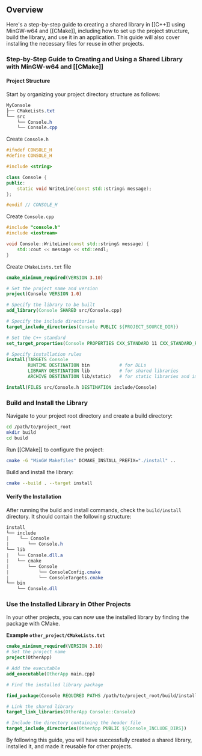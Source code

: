 ## Overview

Here's a step-by-step guide to creating a shared library in [[C++]] using MinGW-w64 and [[CMake]], including how to set up the project structure, build the library, and use it in an application. This guide will also cover installing the necessary files for reuse in other projects.

### Step-by-Step Guide to Creating and Using a Shared Library with MinGW-w64 and [[CMake]]

#### Project Structure

Start by organizing your project directory structure as follows:

```css
MyConsole
├── CMakeLists.txt
└── src
    └── Console.h
    └── Console.cpp
```

Create `Console.h`

```cpp
#ifndef CONSOLE_H
#define CONSOLE_H

#include <string>

class Console {
public:
    static void WriteLine(const std::string& message);
};

#endif // CONSOLE_H
```

Create `Console.cpp`

```cpp
#include "console.h" 
#include <iostream> 

void Console::WriteLine(const std::string& message) { 
	std::cout << message << std::endl; 
}
```

Create `CMakeLists.txt` file

```cmake
cmake_minimum_required(VERSION 3.10)

# Set the project name and version
project(Console VERSION 1.0)

# Specify the library to be built
add_library(Console SHARED src/Console.cpp)

# Specify the include directories
target_include_directories(Console PUBLIC ${PROJECT_SOURCE_DIR})

# Set the C++ standard
set_target_properties(Console PROPERTIES CXX_STANDARD 11 CXX_STANDARD_REQUIRED YES)

# Specify installation rules
install(TARGETS Console
        RUNTIME DESTINATION bin           # for DLLs
        LIBRARY DESTINATION lib           # for shared libraries
        ARCHIVE DESTINATION lib/static)   # for static libraries and import libraries

install(FILES src/Console.h DESTINATION include/Console)
```

### Build and Install the Library

Navigate to your project root directory and create a build directory:
```bash
cd /path/to/project_root 
mkdir build 
cd build
```

Run [[CMake]] to configure the project:

```bash
cmake -G "MinGW Makefiles" DCMAKE_INSTALL_PREFIX="./install" ..
```

Build and install the library:    

```bash
cmake --build . --target install
```
#### Verify the Installation

After running the build and install commands, check the `build/install` directory. It should contain the following structure:

```css
install
└── include
|    └── Console
|	    └── Console.h
└── lib
|	└── Console.dll.a
|	└── cmake
|		└── Console
|			└── ConsoleConfig.cmake
|			└── ConsoleTargets.cmake
└── bin
	└── Console.dll
```

### Use the Installed Library in Other Projects

In your other projects, you can now use the installed library by finding the package with CMake.

**Example `other_project/CMakeLists.txt`**


```cmake
cmake_minimum_required(VERSION 3.10)  
# Set the project name 
project(OtherApp)  

# Add the executable 
add_executable(OtherApp main.cpp)  

# Find the installed library package 

find_package(Console REQUIRED PATHS /path/to/project_root/build/install)  

# Link the shared library 
target_link_libraries(OtherApp Console::Console)  

# Include the directory containing the header file 
target_include_directories(OtherApp PUBLIC ${Console_INCLUDE_DIRS})
```

By following this guide, you will have successfully created a shared library, installed it, and made it reusable for other projects.
